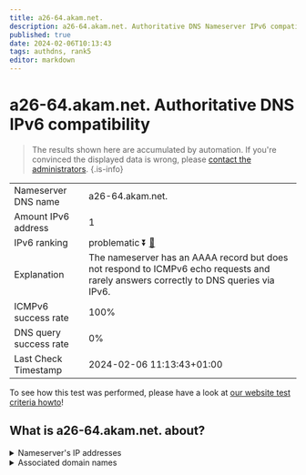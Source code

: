 ```yaml
---
title: a26-64.akam.net.
description: a26-64.akam.net. Authoritative DNS Nameserver IPv6 compatibility
published: true
date: 2024-02-06T10:13:43
tags: authdns, rank5
editor: markdown
---
```


# a26-64.akam.net. Authoritative DNS IPv6 compatibility

> The results shown here are accumulated by automation. If you're convinced the displayed data is wrong, please [contact the administrators](/howto/chat). 
{.is-info}




|   |   |
| - | - |
| Nameserver DNS name | a26-64.akam.net.
| Amount IPv6 address | 1
| IPv6 ranking | problematic :arrow_double_down: [🔗](/howto/ranking) |
| Explanation | The nameserver has an AAAA record but does not respond to ICMPv6 echo requests and rarely answers correctly to DNS queries via IPv6. |
| ICMPv6 success rate | 100%|
| DNS query success rate | 0% |
| Last Check Timestamp | 2024-02-06 11:13:43+01:00 |

To see how this test was performed, please have a look at [our website test criteria howto](/howto/testcriteria/authdns)!


## What is a26-64.akam.net. about?




<details>
<summary>Nameserver's IP addresses</summary>

2600:1480:b800::40

</details>



<details>
<summary>Associated domain names</summary>

www.amd.com

www.mizuho-fg.co.jp

</details>
